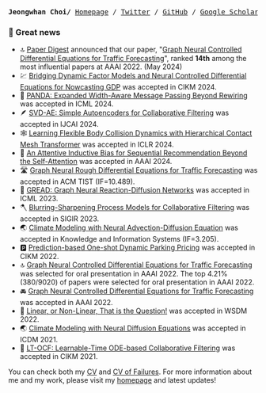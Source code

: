 <p><pre align="center">
<strong>Jeongwhan Choi/</strong> <a href="https://jeongwhanchoi.me">Homepage</a> / <a href="https://twitter.com/jeongwhan_choi">Twitter</a> / <a href="https://github.com/jeongwhanchoi">GitHub</a> / <a href="https://scholar.google.com/citations?user=3MNElkYAAAAJ&hl=en">Google Scholar</a></pre></p>

### :mega: Great news
- :top: [Paper Digest](https://www.paperdigest.org/2024/05/most-influential-aaai-papers-2024-05/) announced that our paper, "[Graph Neural Controlled Differential Equations for Traffic Forecasting](https://ojs.aaai.org/index.php/AAAI/article/view/20587)", ranked **14th** among the most influential papers at AAAI 2022. (May 2024)
- :chart: [Bridging Dynamic Factor Models and Neural Controlled Differential Equations for Nowcasting GDP](https://arxiv.org/abs/2409.08732) was accepted in CIKM 2024.
- :panda_face: [PANDA: Expanded Width-Aware Message Passing Beyond Rewiring](https://arxiv.org/abs/2406.03671) was accepted in ICML 2024.
- :feather: [SVD-AE: Simple Autoencoders for Collaborative Filtering](https://arxiv.org/abs/2405.04746) was accepted in IJCAI 2024.
- :spider_web: [Learning Flexible Body Collision Dynamics with Hierarchical Contact Mesh Transformer](https://arxiv.org/abs/2312.12467) was accepted in ICLR 2024.
- :shopping_cart: [An Attentive Inductive Bias for Sequential Recommendation Beyond the Self-Attention](https://arxiv.org/abs/2312.10325) was accepted in AAAI 2024.
- :motorway: [Graph Neural Rough Differential Equations for Traffic Forecasting](https://arxiv.org/abs/2303.10909) was accepted in ACM TIST (IF=10.489).
- :bread: [GREAD: Graph Neural Reaction-Diffusion Networks](https://arxiv.org/abs/2211.14208) was accepted in ICML 2023.
- :axe: [Blurring-Sharpening Process Models for Collaborative Filtering](https://arxiv.org/abs/2211.09324) was accepted in SIGIR 2023.
- :earth_asia: [Climate Modeling with Neural Advection-Diffusion Equation](https://link.springer.com/article/10.1007/s10115-023-01829-2) was accepted in Knowledge and Information Systems (IF=3.205). 
- :parking: [Prediction-based One-shot Dynamic Parking Pricing](https://dl.acm.org/doi/abs/10.1145/3511808.3557421) was accepted in CIKM 2022.
- :top: [Graph Neural Controlled Differential Equations for Traffic Forecasting](https://ojs.aaai.org/index.php/AAAI/article/view/20587) was selected for oral presentation in AAAI 2022. The top 4.21% (380/9020) of papers were selected for oral presentation in AAAI 2022.
- :oncoming_automobile: [Graph Neural Controlled Differential Equations for Traffic Forecasting](https://ojs.aaai.org/index.php/AAAI/article/view/20587) was accepted in AAAI 2022.
- :thinking: [Linear, or Non-Linear, That is the Question!](https://dl.acm.org/doi/abs/10.1145/3488560.3498501) was accepted in WSDM 2022.
- :earth_asia: [Climate Modeling with Neural Diffusion Equations](https://ieeexplore.ieee.org/abstract/document/9679162/) was accepted in ICDM 2021.
- :bookmark: [LT-OCF: Learnable-Time ODE-based Collaborative Filtering](https://dl.acm.org/doi/abs/10.1145/3459637.3482449) was accepted in CIKM 2021.


You can check both my [CV](https://github.com/jeongwhanchoi/curriculum-vitae) and [CV of Failures](https://github.com/jeongwhanchoi/CV_of_Failures/blob/main/CV_of_Failures.pdf).
For more information about me and my work, please visit my [homepage](https://www.jeongwhanchoi.me) and latest updates!